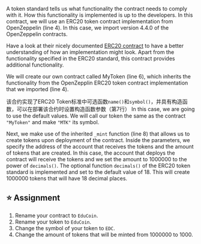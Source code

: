 A token standard tells us what functionality the contract needs to comply with it. How this functionality is implemented is up to the developers. In this contract, we will use an ERC20 token contract implementation from OpenZeppelin (line 4). In this case, we import version 4.4.0 of the OpenZeppelin contracts.

Have a look at their nicely documented <a href="https://github.com/OpenZeppelin/openzeppelin-contracts/blob/master/contracts/token/ERC20/ERC20.sol" target="_blank">ERC20 contract</a> to have a better understanding of how an implementation might look. Apart from the functionality specified in the ERC20 standard, this contract provides additional functionality.

We will create our own contract called MyToken (line 6), which inherits the functionality from the OpenZepplin ERC20 token contract implementation that we imported (line 4).

该合约实现了ERC20 Token标准中可选函数`name()`和`symbol()`，并具有构造函数，可以在部署该合约时设置构造函数参数（第7行）
In this case, we are going to use the default values. We will call our token the same as the contract `"MyToken"` and make `"MTK"` its symbol.

Next, we make use of the inherited `_mint` function (line 8) that allows us to create tokens upon deployment of the contract. Inside the parameters, we specify the address of the account that receives the tokens and the amount of tokens that are created. 
In this case, the account that deploys the contract will receive the tokens and we set the amount to 1000000 to the power of `decimals()`. The optional function `decimals()` of the ERC20 token standard is implemented and set to the default value of 18. This will create 1000000 tokens that will have 18 decimal places.

## ⭐️ Assignment
1. Rename your contract to `EduCoin`.
2. Rename your token to `EduCoin`.
3. Change the symbol of your token to `EDC`.
4. Change the amount of tokens that will be minted from 1000000 to 1000.